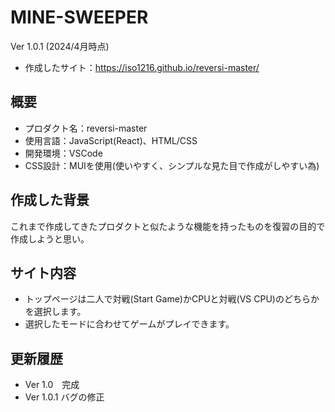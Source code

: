 # MINE-SWEEPER

Ver 1.0.1 (2024/4月時点)

- 作成したサイト：https://iso1216.github.io/reversi-master/

## 概要

- プロダクト名：reversi-master
- 使用言語：JavaScript(React)、HTML/CSS
- 開発環境：VSCode
- CSS設計：MUIを使用(使いやすく、シンプルな見た目で作成がしやすい為)

## 作成した背景

これまで作成してきたプロダクトと似たような機能を持ったものを復習の目的で作成しようと思い。

## サイト内容

- トップページは二人で対戦(Start Game)かCPUと対戦(VS CPU)のどちらかを選択します。
- 選択したモードに合わせてゲームがプレイできます。

## 更新履歴

- Ver 1.0　完成
- Ver 1.0.1 バグの修正
